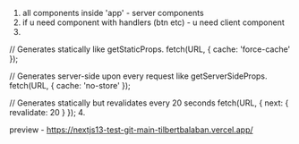1. all components inside 'app' - server components
2. if u need component with handlers (btn etc) - u need client component
3. 
// Generates statically like getStaticProps.
fetch(URL, { cache: 'force-cache' });

// Generates server-side upon every request like getServerSideProps.
fetch(URL, { cache: 'no-store' });

// Generates statically but revalidates every 20 seconds
fetch(URL, { next: { revalidate: 20 } });
4.

preview - https://nextjs13-test-git-main-tilbertbalaban.vercel.app/

